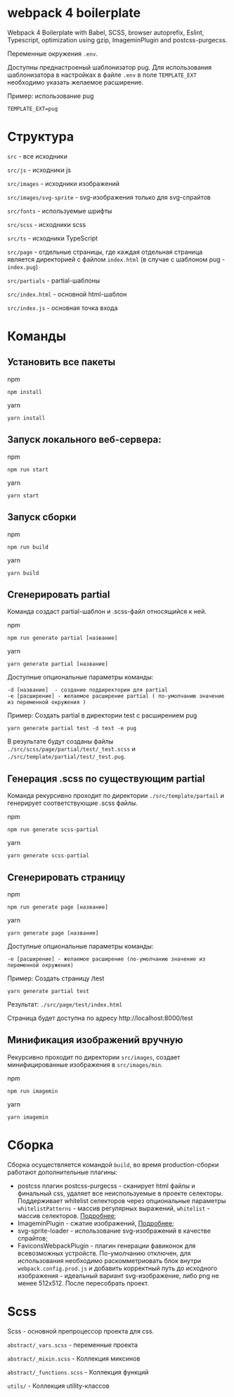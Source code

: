 # webpack 4 boilerplate

Webpack 4 Boilerplate with Babel, SCSS, browser autoprefix, Eslint, Typescript, 
optimization using gzip, ImageminPlugin and postcss-purgecss.

Переменные окружения `.env`.

Доступны преднастроеный шаблонизатор pug. Для использования шаблонизатора
в настройках в файле `.env` в поле `TEMPLATE_EXT` необходимо указать 
желаемое расширение.

Пример: использование pug
```
TEMPLATE_EXT=pug
``` 

# Структура

`src` - все исходники

`src/js` - исходники js

`src/images` - исходники изображений

`src/images/svg-sprite` - svg-изображения только для svg-спрайтов

`src/fonts` - используемые шрифты

`src/scss` - исходники scss

`src/ts` - исходники TypeScript

`src/page` - отдельные страницы, где каждая отдельная страница является директорией
с файлом `index.html` (в случае с шаблоном pug - `index.pug`)

`src/partials` - partial-шаблоны

`src/index.html` - основной html-шаблон

`src/index.js` - основная точка входа

# Команды

## Установить все пакеты 

npm
```
npm install
```

yarn
```
yarn install
```

## Запуск локального веб-сервера:

npm
```
npm run start
```

yarn
```
yarn start
```

## Запуск сборки

npm
```
npm run build
```

yarn
```
yarn build
```

## Сгенерировать partial

Команда создаст partial-шаблон и .scss-файл относящийся к ней.

npm
```
npm run generate partial [название]
```

yarn
```
yarn generate partial [название]
```

Доступные опциональные параметры команды:
```
-d [название]  - создание поддиректории для partial
-e [расширение] - желаемое расширение partial ( по-умолчанию значение из переменной окружения )
```

Пример: Создать partial в директории test с расширением pug  
```
yarn generate partial test -d test -e pug
```
В результате будут созданы файлы `./src/scss/page/partial/test/_test.scss` и 
`./src/template/partial/test/_test.pug`.

## Генерация .scss по существующим partial

Команда рекурсивно проходит по директории `./src/template/partail` и генерирует соответствующие .scss файлы.

npm
```
npm run generate scss-partial
```

yarn
```
yarn generate scss-partial
```

## Сгенерировать страницу

npm
```
npm run generate page [название]
```

yarn
```
yarn generate page [название]
```

Доступные опциональные параметры команды:
```
-e [расширение] - желаемое расширение (по-умолчанию значение из переменной окружения)
```

Пример: Создать страницу /test
```
yarn generate partial test
```
Результат: `./src/page/test/index.html`

Страница будет доступна по адресу http://localhost:8000/test

## Минификация изображений вручную

Рекурсивно проходит по директории `src/images`, создает минифицированные изображения
в `src/images/min`.

npm
```
npm run imagemin
```

yarn
```
yarn imagemin
```

# Сборка

Сборка осуществляется командой `build`, во время production-сборки работают дополнительные 
плагины:

* postcss плагин postcss-purgecss - сканирует html файлы и финальный css,
удаляет все неиспользуемые в проекте селекторы. Поддерживает whitelist селекторов через 
опциональные параметры `whitelistPatterns` - массив регулярных выражений, `whitelist` - 
массив селекторов. [Подробнее](https://github.com/FullHuman/postcss-purgecss);
* ImageminPlugin - сжатие изображений, [Подробнее](https://github.com/Klathmon/imagemin-webpack-plugin);
* svg-sprite-loader - использование svg-изображений в качестве спрайтов;
* FaviconsWebpackPlugin - плагин генерации фавиконок для всевозможных устройств. 
По-умолчанию отключен, для использования необходимо раскомметриовать блок внутри
`webpack.config.prod.js` и добавить корректный путь до исходного изображения - идеальный 
вариант svg-изображение, либо png не менее 512х512. После пересобрать проект.

# Scss

Scss - основной препроцессор проекта для css.

`abstract/_vars.scss` - переменные проекта

`abstract/_mixin.scss` - Коллекция миксинов

`abstract/_functions.scss` - Коллекция функций 

`utils/` - Коллекция utility-классов
